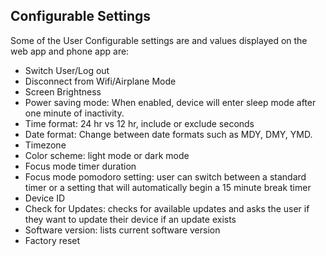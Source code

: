 ## Configurable Settings
Some of the User Configurable settings are and values displayed on the web app and phone app are:

- Switch User/Log out
- Disconnect from Wifi/Airplane Mode 
- Screen Brightness
- Power saving mode: When enabled, device will enter sleep mode after one minute of inactivity.
- Time format: 24 hr vs 12 hr, include or exclude seconds
- Date format: Change between date formats such as MDY, DMY, YMD.
- Timezone
- Color scheme: light mode or dark mode
- Focus mode timer duration
- Focus mode pomodoro setting: user can switch between a standard timer or a setting that will automatically begin a 15 minute break timer
- Device ID
- Check for Updates: checks for available updates and asks the user if they want to update their device if an update exists
- Software version: lists current software version
- Factory reset

